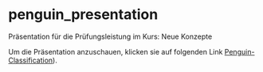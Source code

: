 # penguin_presentation
Präsentation für die Prüfungsleistung im Kurs: Neue Konzepte

Um die Präsentation anzuschauen, klicken sie auf folgenden Link [Penguin-Classification](https://presentation.pasgri-cloud.de/)).
